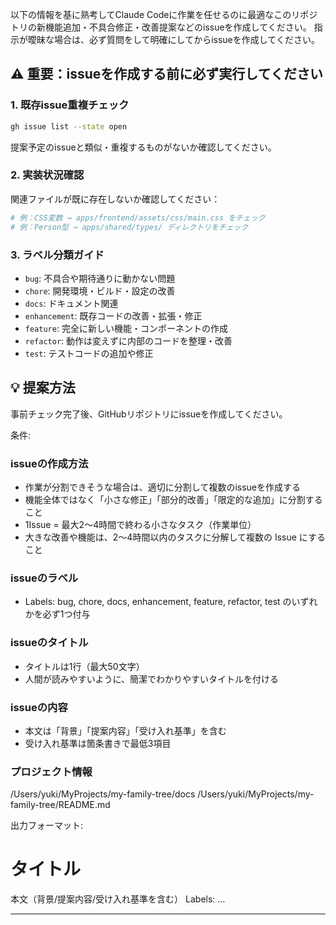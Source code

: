 以下の情報を基に熟考してClaude Codeに作業を任せるのに最適なこのリポジトリの新機能追加・不具合修正・改善提案などのissueを作成してください。
指示が曖昧な場合は、必ず質問をして明確にしてからissueを作成してください。

## ⚠️ 重要：issueを作成する前に必ず実行してください

### 1. 既存issue重複チェック

```bash
gh issue list --state open
```

提案予定のissueと類似・重複するものがないか確認してください。

### 2. 実装状況確認

関連ファイルが既に存在しないか確認してください：

```bash
# 例：CSS変数 → apps/frontend/assets/css/main.css をチェック
# 例：Person型 → apps/shared/types/ ディレクトリをチェック
```

### 3. ラベル分類ガイド

- `bug`: 不具合や期待通りに動かない問題
- `chore`: 開発環境・ビルド・設定の改善
- `docs`: ドキュメント関連
- `enhancement`: 既存コードの改善・拡張・修正
- `feature`: 完全に新しい機能・コンポーネントの作成
- `refactor`: 動作は変えずに内部のコードを整理・改善
- `test`: テストコードの追加や修正

## 💡 提案方法

事前チェック完了後、GitHubリポジトリにissueを作成してください。

条件:

### issueの作成方法

- 作業が分割できそうな場合は、適切に分割して複数のissueを作成する
- 機能全体ではなく「小さな修正」「部分的改善」「限定的な追加」に分割すること
- 1Issue = 最大2〜4時間で終わる小さなタスク（作業単位）
- 大きな改善や機能は、2〜4時間以内のタスクに分解して複数の Issue にすること

### issueのラベル

- Labels: bug, chore, docs, enhancement, feature, refactor, test のいずれかを必ず1つ付与

### issueのタイトル

- タイトルは1行（最大50文字）
- 人間が読みやすいように、簡潔でわかりやすいタイトルを付ける

### issueの内容

- 本文は「背景」「提案内容」「受け入れ基準」を含む
- 受け入れ基準は箇条書きで最低3項目

### プロジェクト情報

/Users/yuki/MyProjects/my-family-tree/docs
/Users/yuki/MyProjects/my-family-tree/README.md

出力フォーマット:

# タイトル

本文（背景/提案内容/受け入れ基準を含む）
Labels: ...

---
